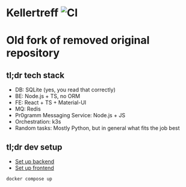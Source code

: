 # Kellertreff ![CI](https://github.com/holzmaster/kt/workflows/CI/badge.svg)
# Old fork of removed original repository

## tl;dr tech stack
- DB: SQLite (yes, you read that correctly)
- BE: Node.js + TS, no ORM
- FE: React + TS + Material-UI
- MQ: Redis
- Pr0gramm Messaging Service: Node.js + JS
- Orchestration: k3s
- Random tasks: Mostly Python, but in general what fits the job best

## tl;dr dev setup
- [Set up backend](backend/README.md)
- [Set up frontend](frontend/README.md)

```
docker compose up
```
